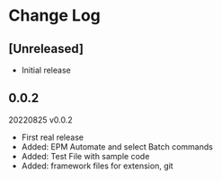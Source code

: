 # Change Log


## [Unreleased]

- Initial release

## 0.0.2
20220825 v0.0.2

- First real release
- Added: EPM Automate and select Batch commands
- Added: Test File with sample code
- Added: framework files for extension, git
